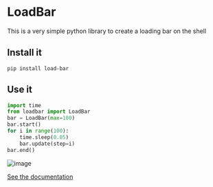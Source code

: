 # LoadBar

This is a very simple python library to create a loading bar on the shell

## Install it

```
pip install load-bar
```

## Use it

``` python
import time
from loadbar import LoadBar
bar = LoadBar(max=100)
bar.start()
for i in range(100):
    time.sleep(0.05)
    bar.update(step=i)
bar.end()
```

![image](images/loadbar.gif)

[See the documentation](https://github.com/ValentinVignal/LoadBar/blob/master/doc/Loadbar.md)
